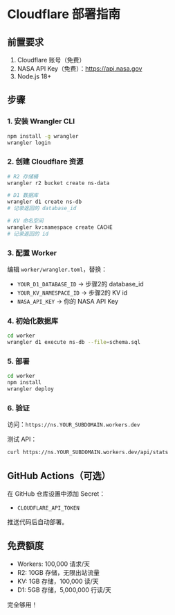 # Cloudflare 部署指南

## 前置要求

1. Cloudflare 账号（免费）
2. NASA API Key（免费）：https://api.nasa.gov
3. Node.js 18+

## 步骤

### 1. 安装 Wrangler CLI

```bash
npm install -g wrangler
wrangler login
```

### 2. 创建 Cloudflare 资源

```bash
# R2 存储桶
wrangler r2 bucket create ns-data

# D1 数据库
wrangler d1 create ns-db
# 记录返回的 database_id

# KV 命名空间
wrangler kv:namespace create CACHE
# 记录返回的 id
```

### 3. 配置 Worker

编辑 `worker/wrangler.toml`，替换：
- `YOUR_D1_DATABASE_ID` → 步骤2的 database_id
- `YOUR_KV_NAMESPACE_ID` → 步骤2的 KV id
- `NASA_API_KEY` → 你的 NASA API Key

### 4. 初始化数据库

```bash
cd worker
wrangler d1 execute ns-db --file=schema.sql
```

### 5. 部署

```bash
cd worker
npm install
wrangler deploy
```

### 6. 验证

访问：`https://ns.YOUR_SUBDOMAIN.workers.dev`

测试 API：
```bash
curl https://ns.YOUR_SUBDOMAIN.workers.dev/api/stats
```

## GitHub Actions（可选）

在 GitHub 仓库设置中添加 Secret：
- `CLOUDFLARE_API_TOKEN`

推送代码后自动部署。

## 免费额度

- Workers: 100,000 请求/天
- R2: 10GB 存储，无限出站流量
- KV: 1GB 存储，100,000 读/天
- D1: 5GB 存储，5,000,000 行读/天

完全够用！
